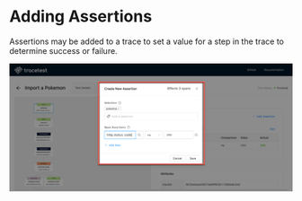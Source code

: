 # Adding Assertions

Assertions may be added to a trace to set a value for a step in the trace to determine success or failure.

![Create Assertion](img/create-new-assertion.png)

<!--- Need to add explanation of why this is beneficial --->